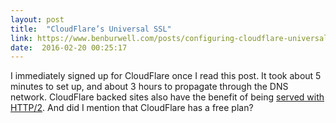 ```yaml
---
layout: post
title:  "CloudFlare’s Universal SSL"
link: https://www.benburwell.com/posts/configuring-cloudflare-universal-ssl/
date:  2016-02-20 00:25:17
---
```


I immediately signed up for CloudFlare once I read this post.  It took about 5 minutes to set up, and about 3 hours to propagate through the DNS network.  CloudFlare backed sites also have the benefit of being [served with HTTP/2](https://www.nateberkopec.com/2016/01/07/what-http2-means-for-ruby-developers.html). And did I mention that CloudFlare has a free plan? 